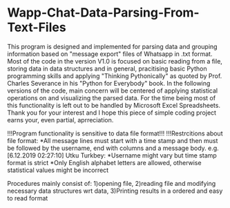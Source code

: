   # Wapp-Chat-Data-Parsing-From-Text-Files
  This program is designed and implemented for parsing data and grouping information based on "message export" files of Whatsapp in .txt format.
Most of the code in the version V1.0 is focused on basic reading from a file, storing data in data structures and in general,
pracitising basic Python programming skills and applying "Thinking Pythonically" as quoted by Prof. Charles Severance in his "Python for Everybody" book.
In the following versions of the code, main concern will be centered of applying statistical operations on and visualizing the parsed data.
For the time being most of this functionality is left out to be handled by Microsoft Excel Spreadsheets.
Thank you for your interest and I hope this piece of simple coding project earns your, even partial, aprreciation.

!!!Program functionality is sensitive to data file format!!!
!!!Restrcitions about file format:
     *All message lines must start with a time stamp and then must be followed by the username, end with columns and a message body.
     e.g. [6.12.2019 02:27:10] Utku Turkbey: <message body>
     *Username might vary but time stamp format is strict
     *Only English alphabet letters are allowed, otherwise statistical values might be incorrect

Procedures mainly consist of:
     1)opening file,
     2)reading file and modifying necessary data structures wrt data,
     3)Printing results in a ordered and easy to read format
